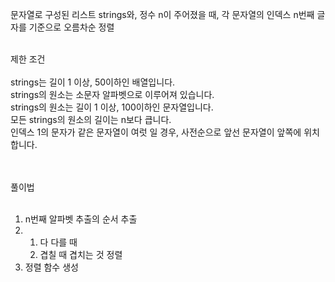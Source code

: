 문자열로 구성된 리스트 strings와, 정수 n이 주어졌을 때, 각 문자열의 인덱스 n번째 글자를 기준으로 오름차순 정렬<br><br>

제한 조건<br><br>
strings는 길이 1 이상, 50이하인 배열입니다.<br>
strings의 원소는 소문자 알파벳으로 이루어져 있습니다.<br>
strings의 원소는 길이 1 이상, 100이하인 문자열입니다.<br>
모든 strings의 원소의 길이는 n보다 큽니다.<br>
인덱스 1의 문자가 같은 문자열이 여럿 일 경우, 사전순으로 앞선 문자열이 앞쪽에 위치합니다.<br>


<br><br>
풀이법 <br><br>
1. n번째 알파벳 추출의 순서 추출
2. 1) 다 다를 때
   2) 겹칠 때 겹치는 것 정렬
3. 정렬 함수 생성
